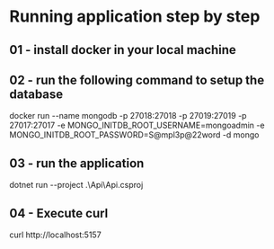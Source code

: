 # Running application step by step
## 01 - install docker in your local machine
## 02 - run the following command to setup the database
docker run --name mongodb -p 27018:27018 -p 27019:27019 -p 27017:27017 -e MONGO_INITDB_ROOT_USERNAME=mongoadmin -e MONGO_INITDB_ROOT_PASSWORD=S@mpl3p@22word -d mongo
## 03 - run the application
dotnet run --project .\Api\Api.csproj
## 04 - Execute curl
curl http://localhost:5157
